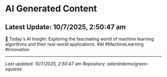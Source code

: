 # AI Generated Content

## Latest Update: 10/7/2025, 2:50:47 am
🚀 Today's AI Insight: Exploring the fascinating world of machine learning algorithms and their real-world applications. #AI #MachineLearning #Innovation

---
*Last updated: 10/7/2025, 2:50:47 am*
*Repository: adarshdemo/green-squares*
